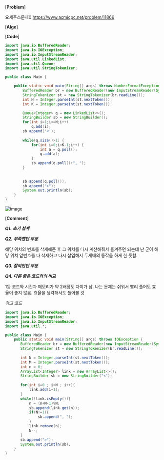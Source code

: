 [**Problem**]
 
요세푸스문제0 https://www.acmicpc.net/problem/11866

[**Algo**]

[**Code**]
```java
import java.io.BufferedReader;
import java.io.IOException;
import java.io.InputStreamReader;
import java.util.LinkedList;
import java.util.Queue;
import java.util.StringTokenizer;

public class Main {

	public static void main(String[] args) throws NumberFormatException, IOException {
		BufferedReader br = new BufferedReader(new InputStreamReader(System.in));
		StringTokenizer st = new StringTokenizer(br.readLine());
		int N = Integer.parseInt(st.nextToken());
		int K = Integer.parseInt(st.nextToken());

		Queue<Integer> q = new LinkedList<>();
		StringBuilder sb = new StringBuilder();
		for(int i=1;i<=N;i++)
			q.add(i);
		sb.append('<');
		
		while(q.size()>1) {
			for(int i=0;i<K-1;i++) {
				int a = q.poll();
				q.add(a);
			}
			sb.append(q.poll()+", ");
		}
		
		
		sb.append(q.poll());
		sb.append(">");
		System.out.println(sb);
	}
}
```
![image](https://user-images.githubusercontent.com/49296139/142474902-6cc6acca-8fd7-4882-9339-da2ac76e5646.png)

[**Comment**]

***Q1. 초기 설계***

***Q2. 부족했던 부분***

해당 위치의 번호를 삭제해준 후 그 위치를 다시 계산해줘서 올겨주면 되는데
난 굳이 해당 위치 앞번호를 다 삭제하고 다시 삽입해서 두세배의 동작을 하게 한 듯함.


***Q3. 잘되었던 부분***

***Q4. 다른 좋은 코드와의 비교***

1등 코드와 시간과 메모리가 약 2배정도 차이가 남.
나는 문제는 쉬워서 빨리 풀어도 효율이 좋지 않음. 효율을 생각해서도 풀어볼 것

*참고 코드*
```java
import java.io.BufferedReader;
import java.io.IOException;
import java.io.InputStreamReader;
import java.util.*;

public class Main {
	public static void main(String[] args) throws IOException {
	   BufferedReader br = new BufferedReader(new InputStreamReader(System.in));
	   StringTokenizer st = new StringTokenizer(br.readLine());
	   
	   int N = Integer.parseInt(st.nextToken());
	   int M = Integer.parseInt(st.nextToken());
	   int n = 0;
	   ArrayList<Integer> link = new ArrayList<>();
	   StringBuilder sb = new StringBuilder("<");
	   
	   for(int i=0 ; i<N ; i++){
		   link.add(i+1);
	   }
	   while(!link.isEmpty()){
		   n = (n+M-1)%N;
		   sb.append(link.get(n));
		   if(N!=1){
			   sb.append(", ");
		   }
		   link.remove(n);
		   N--;
	   }
	   sb.append(">");
	   System.out.println(sb);
	}
}
```
